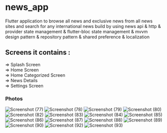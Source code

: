 # news_app

Flutter application to browse all news and exclusive news from all news sites and search for any international news build by using news api & http & provider state management & flutter-bloc state management & mvvm design pattern & repository pattern & shared preference & localization

## Screens it contains :
=> Splash Screen                                                                                                                                                         
=> Home Screen                                                                                                                                                           
=> Home Categorized Screen                                                                                                                                               
=> News Details                                                                                                                                                           
=> Settings Screen                                                                                                                                                       

### Photos

![Screenshot (77)](https://user-images.githubusercontent.com/98716306/219908078-576b40d6-b4cc-413e-acec-a9bf3de47543.png)
![Screenshot (78)](https://user-images.githubusercontent.com/98716306/219908081-53bee629-f7a5-4285-9adc-9e11a75c81e1.png)
![Screenshot (79)](https://user-images.githubusercontent.com/98716306/219908085-7eeb4e58-364a-4e31-a21b-a34bc1b8a3ad.png)
![Screenshot (80)](https://user-images.githubusercontent.com/98716306/219908087-eab73e72-6f83-4004-b332-b7cbedabcfa9.png)
![Screenshot (82)](https://user-images.githubusercontent.com/98716306/219908091-a2b6b14b-cc94-499e-a6c4-cfd52fc7b942.png)
![Screenshot (83)](https://user-images.githubusercontent.com/98716306/219908094-267d155c-ed14-4417-a92a-498a83e230c4.png)
![Screenshot (84)](https://user-images.githubusercontent.com/98716306/219908098-36487a6b-d516-4be5-968b-31ad9b7ff437.png)
![Screenshot (85)](https://user-images.githubusercontent.com/98716306/219908104-b2526865-e17d-4ef8-a099-de62dffb3011.png)
![Screenshot (86)](https://user-images.githubusercontent.com/98716306/219908106-df457111-dc0f-495c-ba68-441110d097dc.png)
![Screenshot (87)](https://user-images.githubusercontent.com/98716306/219908107-68499d3a-bf02-4c26-b2cd-d6d6f983d4dd.png)
![Screenshot (88)](https://user-images.githubusercontent.com/98716306/219908108-d560ad9d-4ed3-4faf-a16b-06949c872e6c.png)
![Screenshot (89)](https://user-images.githubusercontent.com/98716306/219908111-ff2e059e-7e56-4655-bcb9-fd82c7c17559.png)
![Screenshot (90)](https://user-images.githubusercontent.com/98716306/219908112-3fc9fe73-e6c9-4f9d-aa94-a16d4f814b4c.png)
![Screenshot (92)](https://user-images.githubusercontent.com/98716306/219908113-104409a0-68c6-45ed-a6c9-96702d927432.png)
![Screenshot (93)](https://user-images.githubusercontent.com/98716306/219908115-9294ec16-7413-442c-9f7c-65bcc43e71e6.png)
